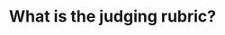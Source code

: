 ---
type: faq
order: 9
title: What is the judging rubric?
answer: >
  Please see the <a href="/catalysts/#section_card1">Judging procedure</a> section.
---